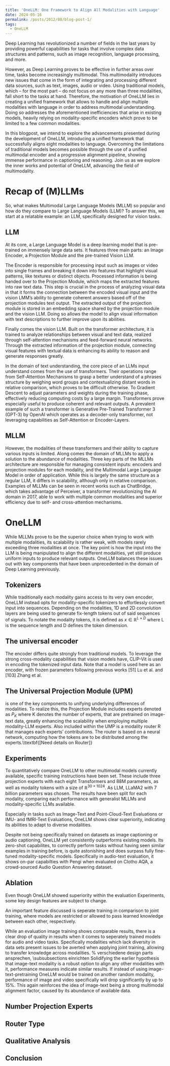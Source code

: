 ```yaml
---
title: 'OneLLM: One Framework to Align All Modalities with Language'
date: 2024-05-16
permalink: /posts/2012/08/blog-post-1/
tags:
  - OneLLM
---
```


Deep Learning has revolutionized a number of fields in the last years by providing powerful capabilities for tasks that involve complex data structures and patterns, such as image recognition, language processing, and more. 

However, as Deep Learning proves to be effective in further areas over time, tasks become increasingly multimodal. This multimodality introduces new issues that come in the form of integrating and processing different data sources, such as text, images, audio or video. Using traditional models, which – for the most part – do not focus on any more than three modalities, fall short to the tasks at hand.
Therefore, the motivation of OneLLM lies in creating a unified framework that allows to handle and align multiple modalities with language in order to address multimodal understanding. Doing so addresses the aforementioned inefficiencies that arise in existing models, heavily relying on modality-specific encoders which prove to be limited to a few common modalities. 

In this blogpost, we intend to explore the advancements presented during the development of OneLLM, introducing a unified framework that successfully aligns eight modalities to language. Overcoming the limitations of traditional models becomes possible through the use of a unified multimodal encoder and a progressive alignment pipeline, showing immense performance in captioning and reasoning. Join us as we explore the inner works and potential of OneLLM, advancing the field of multimodality.

Recap of (M)LLMs
======
So, what makes Multimodal Large Language Models (MLLM) so popular and how do they compare to Large Language Models (LLM)? To answer this, we start at a relatable example: an LLM, specifically designed for vision tasks.

LLM
------
At its core, a Large Language Model is a deep learning model that is pre-trained on immensely large data sets. It features three main parts: an Image Encoder, a Projection Module and the pre-trained Vision LLM.

The Encoder is responsible for processing input such as images or video into single frames and breaking it down into features that highlight visual patterns, like textures or distinct objects. Processed information is being handed over to the Projection Module, which maps the extracted features into raw text data. This step is crucial in the process of analyzing visual data in that it forms the connection between the encoded visual input and the vision LMM’s ability to generate coherent answers based off of the projection modules text output. The extracted output of the projection module is stored in an embedding space shared by the projection module and the vision LLM. Doing so allows the model to align visual information with text descriptions to further improve upon its abilities.  

Finally comes the vision LLM. Built on the transformer architecture, it is trained to analyze relationships between visual and text data, realized through self-attention mechanisms and feed-forward neural networks. Through the extracted information of the projection module, connecting visual features with textual data is enhancing its ability to reason and generate responses greatly. 

In the domain of text understanding, the core piece of an LLMs input understand comes from the use of transformers. Their operations range from Self-Attention Mechanisms to grasp a better understand of a phrases structure by weighing word groups and contextualizing distant words in relative comparison, which proves to be difficult otherwise. To Gradient Descent to adjust parameters and weights during the training phase, effectively reducing computing costs by a large margin. Transformers prove especially useful to produce coherent and relevant outputs. A prevalent example of such a transformer is Generative Pre-Trained Transformer 3 (GPT-3) by OpenAI which operates as a decoder-only transformer, not leveraging capabilities as Self-Attention or Encoder-Layers.

MLLM
------
However, the modalities of these transformers and their ability to capture various inputs is limited. Along comes the domain of MLLMs to apply a solution to the abundance of modalities. Three key parts of the MLLMs architecture are responsible for managing consistent inputs: encoders and projection modules for each modality, and the Multimodal Large Language Model in order of application. 
While this is largely the same structure as a regular LLM, it differs in scalability, although only in relative comparison.
Examples of MLLMs can be seen in recent works such as ChatBridge, which takes advantage of Perceiver, a transformer revolutionizing the AI domain in 2017, able to work with multiple common modalities and superior efficiency due to self- and cross-attention mechanisms. 

OneLLM
======
While MLLMs prove to be the superior choice when trying to work with multiple modalities, its scalability is rather weak, with models rarely exceeding three modalities at once. The key point is how the input into the LLM is being manipulated to align the different modalities, yet still produce uniform inputs to produce relevant outputs. 
OneLLM balances these issues out with key components that have been unprecedented in the domain of Deep Learning previously.

Tokenizers
------
While traditionally each modality gains access to its very own encoder, OneLLM instead opts for modality-specific tokenizers to effortlessly convert input into sequences. Depending on the modalities, 1D and 2D convolution layers are being used to generate fix-length tokens out of said sequences of signals. To notate the modality tokens, it is defined as $x \in \mathds{R}^{L \times D}$ where L is the sequence length and D defines the token dimension. 

The universal encoder
------
The encoder differs quite strongly from traditional models. To leverage the strong cross-modality capabilities that vision models have, CLIP-Vit is used in encoding the tokenized input data. Note that a model is used here as an encoder, with frozen parameters following previous works [51] Lu et al. and [103] Zhang et al.

The Universal Projection Module (UPM)
------
is one of the key components to unifying underlying differences of modalities. To realize this, the Projection Module includes experts denoted as ${P_K}$ where K denotes the number of experts, that are pretrained on image-text data, greatly enhancing the scalability when employing multiple modality-LLM experts. Also included within the UMP is a modality router R  that manages each experts’ contributions.
The router is based on a neural network, computing how the tokens are to be distributed among the experts.\\\textbf{[Need details on Router]}


Experiments
------
To quantitatively compare OneLLM to other multimodal models currently available, specific training instructions have been set. These include three projection experts with each eight Transformers and 88M parameters, as well as modality tokens with a size of $\mathds{R}^{30 \times 1024}$. As LLM, LLaMA2 with 7 billion parameters was chosen. The results have been split for each modality, comparing each performance with generalist MLLMs and modality-specific LLMs available. 

Especially in tasks such as Image-Text and Point-Cloud-Text Evaluations or IMU- and fMRI-Text Evaluations, OneLLM shows clear superiority, indicating its abilities to adapt to diverse modalities.

Despite not being specifically trained on datasets as image captioning or audio captioning, OneLLM yet consistently outperforms existing models. Its zero-shot capabilites, to correctly perform tasks without having seen similar examples in training before, is quite astonishing and does surpass fully fine-tuned modality-specific models. Specifically in audio-text evaluation, it shows on-par capabilties with Pengi when evaluated on Clotho AQA, a crowd-sourced Audio Question Answering dataset.

Ablation
------
Even though OneLLM showed superiority within the evaluation Experiments, some key design features are subject to change.

An important feature discussed is seperate training in comparison to joint training, where models are restricted or allowed to pass learned knowledge between each other, respectively.

While an evaluation image training shows comparable results, there is a clear drop of quality in results when it comes to seperately trained models for audio and video tasks. Specifically modalities which lack diversity in data sets present issues to be averted when applying joint training, allowing to transfer knowledge across modalities.
% verschiedene design parts ansprechen, \subsubsections einrichten
Solidifying the earlier hypothesis that image-text modality is a robust option to align any other modalities with it, performance measures indicate similar results. If instead of using image-text-pretraining OneLLM would be trained on another random modality, performance of image and video specifically will drop significantly by up to 15\%. This again reinforces the idea of image-text being a strong multimodal alignment factor, caused by its abundance of available data.

Number Projection Experts
------

Router Type
------

Qualitative Analysis
------

Conclusion
------